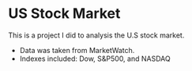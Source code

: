 # US Stock Market
This is a project I did to analysis the U.S stock market. 

  - Data was taken from MarketWatch.
  - Indexes included: Dow, S&P500, and NASDAQ
